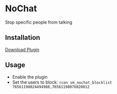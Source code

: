 # NoChat

Stop specific people from talking 

## Installation

[Download Plugin](https://github.com/spiretf/nochat/raw/master/plugin/nochat.smx)

## Usage

- Enable the plugin
- Set the users to block: `rcon sm_nochat_blocklist 76561198024494988,76561198076020012`
